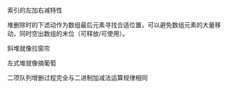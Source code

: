 索引的左加右减特性

堆删除时的下滤动作为数组最后元素寻找合适位置，可以避免数组元素的大量移动，同时空出数组的末位（可释放/可使用）。

斜堆就像拉窗帘

左式堆就像摘葡萄

二项队列增删过程完全与二进制加减法运算规律相同